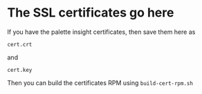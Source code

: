 # The SSL certificates go here

If you have the palette insight certificates, then save them here as

```cert.crt```

and

```cert.key```

Then you can build the certificates RPM using ```build-cert-rpm.sh```
